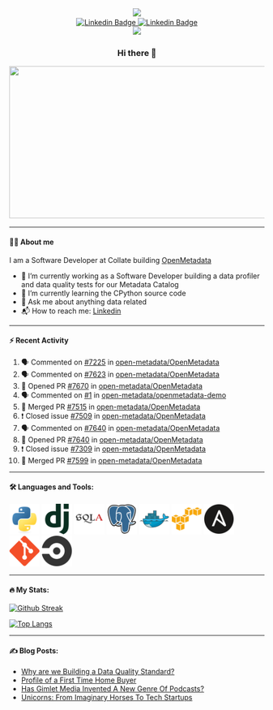 <div id="header" align="center">
  <img src="https://media.giphy.com/media/5eLDrEaRGHegx2FeF2/giphy.gif" width="100"/>
</div>
<div id="badges" align="center">
  <a href="https://www.linkedin.com/in/teddycrepineau/">
    <img src="https://shields.io/badge/Linkedin-blue?logo=linkedin&logoColor=white&style=for-the-badge" alt="Linkedin Badge"/>
  </a>
  <a href="https://medium.com/@teddycrpineau">
    <img src="https://shields.io/badge/Medium-black?logo=medium&logoColor=white&style=for-the-badge" alt="Linkedin Badge"/>
  </a>
</div>
<div align="center">
  <img src="https://komarev.com/ghpvc/?username=TeddyCr&color=blue&style=flat-square" />
</div>

<h3 align="center">
Hi there 👋
</h3>
<div align="center">
  <img src="https://media.giphy.com/media/L8K62iTDkzGX6/giphy.gif" width="600" height="300"/>
</div>

---

#### :technologist: About me
I am a Software Developer at Collate building <a href="https://open-metadata.org"/>OpenMetadata</a>
- 🔭 I’m currently working as a Software Developer building a data profiler and data quality tests for our Metadata Catalog
- 🐍 I’m currently learning the CPython source code
- 💬 Ask me about anything data related
- 📬 How to reach me: [Linkedin](https://shields.io/badge/Linkedin-blue?logo=linkedin&logoColor=white&style=for-the-badge)

---

#### ⚡️ Recent Activity
<!--START_SECTION:activity-->
1. 🗣 Commented on [#7225](https://github.com/open-metadata/OpenMetadata/issues/7225) in [open-metadata/OpenMetadata](https://github.com/open-metadata/OpenMetadata)
2. 🗣 Commented on [#7623](https://github.com/open-metadata/OpenMetadata/issues/7623) in [open-metadata/OpenMetadata](https://github.com/open-metadata/OpenMetadata)
3. 💪 Opened PR [#7670](https://github.com/open-metadata/OpenMetadata/pull/7670) in [open-metadata/OpenMetadata](https://github.com/open-metadata/OpenMetadata)
4. 🗣 Commented on [#1](https://github.com/open-metadata/openmetadata-demo/issues/1) in [open-metadata/openmetadata-demo](https://github.com/open-metadata/openmetadata-demo)
5. 🎉 Merged PR [#7515](https://github.com/open-metadata/OpenMetadata/pull/7515) in [open-metadata/OpenMetadata](https://github.com/open-metadata/OpenMetadata)
6. ❗️ Closed issue [#7509](https://github.com/open-metadata/OpenMetadata/issues/7509) in [open-metadata/OpenMetadata](https://github.com/open-metadata/OpenMetadata)
7. 🗣 Commented on [#7640](https://github.com/open-metadata/OpenMetadata/issues/7640) in [open-metadata/OpenMetadata](https://github.com/open-metadata/OpenMetadata)
8. 💪 Opened PR [#7640](https://github.com/open-metadata/OpenMetadata/pull/7640) in [open-metadata/OpenMetadata](https://github.com/open-metadata/OpenMetadata)
9. ❗️ Closed issue [#7309](https://github.com/open-metadata/OpenMetadata/issues/7309) in [open-metadata/OpenMetadata](https://github.com/open-metadata/OpenMetadata)
10. 🎉 Merged PR [#7599](https://github.com/open-metadata/OpenMetadata/pull/7599) in [open-metadata/OpenMetadata](https://github.com/open-metadata/OpenMetadata)
<!--END_SECTION:activity-->

---

#### :hammer_and_wrench: Languages and Tools:
<div>
   <img src="https://github.com/devicons/devicon/blob/master/icons/python/python-original.svg" width="60" height="60"/>
   <img src="https://github.com/devicons/devicon/blob/master/icons/django/django-plain.svg" width="60" height="60"/>
   <img src="https://github.com/devicons/devicon/blob/master/icons/sqlalchemy/sqlalchemy-original.svg" width="60" height="60"/>
   <img src="https://github.com/devicons/devicon/blob/master/icons/postgresql/postgresql-original.svg" width="60" height="60"/>
   <img src="https://github.com/devicons/devicon/blob/master/icons/docker/docker-original.svg" width="60" height="60"/>
   <img src="https://github.com/devicons/devicon/blob/master/icons/amazonwebservices/amazonwebservices-original.svg" width="60" height="60"/>
   <img src="https://github.com/devicons/devicon/blob/master/icons/ansible/ansible-original.svg" width="60" height="60"/>
   <img src="https://github.com/devicons/devicon/blob/master/icons/git/git-original.svg" width="60" height="60"/>
   <img src="https://github.com/devicons/devicon/blob/master/icons/circleci/circleci-plain.svg" width="60" height="60"/>
</div>

---

#### 🔥 My Stats:
[![Github Streak](http://github-readme-streak-stats.herokuapp.com?user=TeddyCr&theme=dark&background=000000)](https://git.io/streak-stats)

[![Top Langs](https://github-readme-stats.vercel.app/api?username=TeddyCr&theme=dark&count_private=true)](https://github.com/anuraghazra/github-readme-stats)

---

#### ✍️ Blog Posts:
<!-- BLOG-POST-LIST:START -->
- [Why are we Building a Data Quality Standard?](https://blog.open-metadata.org/why-are-we-building-a-data-quality-standard-1753fae87259?source=rss-16e0670af08f------2)
- [Profile of a First Time Home Buyer](https://medium.com/@teddycrpineau/profile-of-a-first-time-home-buyer-f6498b9aacc8?source=rss-16e0670af08f------2)
- [Has Gimlet Media Invented A New Genre Of Podcasts?](https://medium.com/@teddycrpineau/has-gimlet-media-invented-the-plog-983533737398?source=rss-16e0670af08f------2)
- [Unicorns: From Imaginary Horses To Tech Startups](https://medium.com/@teddycrpineau/unicorns-from-imaginary-horses-to-tech-startups-b5183a88106f?source=rss-16e0670af08f------2)
<!-- BLOG-POST-LIST:END -->
